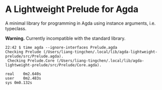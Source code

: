 # A Lightweight Prelude for Agda
A minimal library for programming in Agda using instance arguments, i.e. typeclass.

**Warning.** Currently incompatible with the standard library.

```
22:42 $ time agda --ignore-interfaces Prelude.agda
Checking Prelude (/Users/liang-tingchen/.local/lib/agda-lightweight-prelude/src/Prelude.agda).
 Checking Prelude.Core (/Users/liang-tingchen/.local/lib/agda-lightweight-prelude/src/Prelude/Core.agda).

real	0m2.640s
user	0m2.483s
sys	0m0.132s
```
